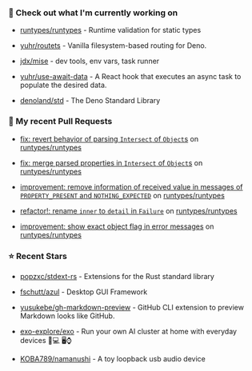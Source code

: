 ### 👷 Check out what I'm currently working on



- [runtypes/runtypes](https://github.com/runtypes/runtypes) - Runtime validation for static types

- [yuhr/routets](https://github.com/yuhr/routets) - Vanilla filesystem-based routing for Deno.

- [jdx/mise](https://github.com/jdx/mise) - dev tools, env vars, task runner

- [yuhr/use-await-data](https://github.com/yuhr/use-await-data) - A React hook that executes an async task to populate the desired data.

- [denoland/std](https://github.com/denoland/std) - The Deno Standard Library

### 🔨 My recent Pull Requests



- [fix: revert behavior of parsing `Intersect` of `Object`s](https://github.com/runtypes/runtypes/pull/443) on [runtypes/runtypes](https://github.com/runtypes/runtypes)

- [fix: merge parsed properties in `Intersect` of `Object`s](https://github.com/runtypes/runtypes/pull/442) on [runtypes/runtypes](https://github.com/runtypes/runtypes)

- [improvement: remove information of received value in messages of `PROPERTY_PRESENT` and `NOTHING_EXPECTED`](https://github.com/runtypes/runtypes/pull/441) on [runtypes/runtypes](https://github.com/runtypes/runtypes)

- [refactor!: rename `inner` to `detail` in `Failure`](https://github.com/runtypes/runtypes/pull/440) on [runtypes/runtypes](https://github.com/runtypes/runtypes)

- [improvement: show exact object flag in error messages](https://github.com/runtypes/runtypes/pull/439) on [runtypes/runtypes](https://github.com/runtypes/runtypes)

### ⭐ Recent Stars



- [popzxc/stdext-rs](https://github.com/popzxc/stdext-rs) - Extensions for the Rust standard library

- [fschutt/azul](https://github.com/fschutt/azul) - Desktop GUI Framework

- [yusukebe/gh-markdown-preview](https://github.com/yusukebe/gh-markdown-preview) - GitHub CLI extension to preview Markdown looks like GitHub.

- [exo-explore/exo](https://github.com/exo-explore/exo) - Run your own AI cluster at home with everyday devices 📱💻 🖥️⌚

- [KOBA789/namanushi](https://github.com/KOBA789/namanushi) - A toy loopback usb audio device